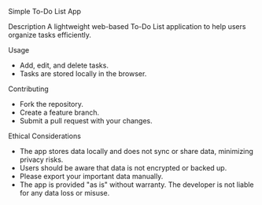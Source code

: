 Simple To-Do List App

Description
A lightweight web-based To-Do List application to help users organize tasks efficiently.

Usage
- Add, edit, and delete tasks.
- Tasks are stored locally in the browser.

Contributing
- Fork the repository.
- Create a feature branch.
- Submit a pull request with your changes.

Ethical Considerations
- The app stores data locally and does not sync or share data, minimizing privacy risks.
- Users should be aware that data is not encrypted or backed up.
- Please export your important data manually.
- The app is provided "as is" without warranty. The developer is not liable for any data loss or misuse.

